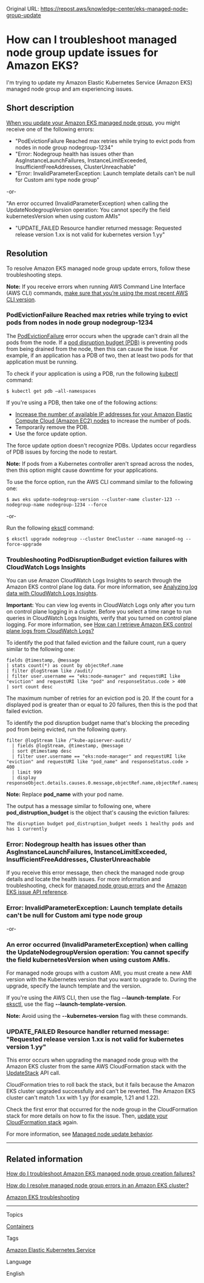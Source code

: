 Original URL: <https://repost.aws/knowledge-center/eks-managed-node-group-update>

# How can I troubleshoot managed node group update issues for Amazon EKS?

I'm trying to update my Amazon Elastic Kubernetes Service (Amazon EKS) managed node group and am experiencing issues.

## Short description

[When you update your Amazon EKS managed node group](<https://docs.aws.amazon.com/eks/latest/userguide/update-managed-node-group.html>), you might receive one of the following errors:

  * "PodEvictionFailure Reached max retries while trying to evict pods from nodes in node group nodegroup-1234"
  * "Error: Nodegroup health has issues other than AsgInstanceLaunchFailures, InstanceLimitExceeded, InsufficientFreeAddresses, ClusterUnreachable"
  * "Error: InvalidParameterException: Launch template details can't be null for Custom ami type node group"



-or-

"An error occurred (InvalidParameterException) when calling the UpdateNodegroupVersion operation: You cannot specify the field kubernetesVersion when using custom AMIs"

  * "UPDATE_FAILED Resource handler returned message: Requested release version 1.xx is not valid for kubernetes version 1.yy"



## Resolution

To resolve Amazon EKS managed node group update errors, follow these troubleshooting steps.

**Note:** If you receive errors when running AWS Command Line Interface (AWS CLI) commands, [make sure that you’re using the most recent AWS CLI version](<https://docs.aws.amazon.com/cli/latest/userguide/cli-chap-troubleshooting.html>).

### PodEvictionFailure Reached max retries while trying to evict pods from nodes in node group nodegroup-1234

The [PodEvictionFailure](<https://docs.aws.amazon.com/eks/latest/userguide/managed-node-update-behavior.html#managed-node-update-upgrade>) error occurs when the upgrade can't drain all the pods from the node. If a [pod disruption budget (PDB)](<https://docs.aws.amazon.com/eks/latest/userguide/fargate-pod-patching.html>) is preventing pods from being drained from the node, then this can cause the issue. For example, if an application has a PDB of two, then at least two pods for that application must be running.

To check if your application is using a PDB, run the following [kubectl](<https://docs.aws.amazon.com/eks/latest/userguide/install-kubectl.html>) command:
    
    
    $ kubectl get pdb —all-namespaces

If you're using a PDB, then take one of the following actions:

  * [Increase the number of available IP addresses for your Amazon Elastic Compute Cloud (Amazon EC2) nodes](<https://docs.aws.amazon.com/eks/latest/userguide/cni-increase-ip-addresses.html>) to increase the number of pods.
  * Temporarily remove the PDB.
  * Use the force update option.



The force update option doesn't recognize PDBs. Updates occur regardless of PDB issues by forcing the node to restart.

**Note:** If pods from a Kubernetes controller aren't spread across the nodes, then this option might cause downtime for your applications.

To use the force option, run the AWS CLI command similar to the following one:
    
    
    $ aws eks update-nodegroup-version --cluster-name cluster-123 --nodegroup-name nodegroup-1234 --force

-or-

Run the following [eksctl](<https://docs.aws.amazon.com/eks/latest/userguide/getting-started-eksctl.html>) command:
    
    
    $ eksctl upgrade nodegroup --cluster OneCluster --name managed-ng --force-upgrade

### Troubleshooting PodDisruptionBudget eviction failures with CloudWatch Logs Insights

You can use Amazon CloudWatch Logs Insights to search through the Amazon EKS control plane log data. For more information, see [Analyzing log data with CloudWatch Logs Insights](<https://docs.aws.amazon.com/AmazonCloudWatch/latest/logs/AnalyzingLogData.html>).

**Important:** You can view log events in CloudWatch Logs only after you turn on control plane logging in a cluster. Before you select a time range to run queries in CloudWatch Logs Insights, verify that you turned on control plane logging. For more information, see [How can I retrieve Amazon EKS control plane logs from CloudWatch Logs?](<https://repost.aws/knowledge-center/eks-get-control-plane-logs>)

To identify the pod that failed eviction and the failure count, run a query similar to the following one:
    
    
    fields @timestamp, @message 
    | stats count(*) as count by objectRef.name
    | filter @logStream like /audit/ 
    | filter user.username == "eks:node-manager" and requestURI like "eviction" and requestURI like "pod" and responseStatus.code > 400
    | sort count desc

The maximum number of retries for an eviction pod is 20. If the count for a displayed pod is greater than or equal to 20 failures, then this is the pod that failed eviction.

To identify the pod disruption budget name that's blocking the preceding pod from being evicted, run the following query.
    
    
    filter @logStream like /^kube-apiserver-audit/
      | fields @logStream, @timestamp, @message
      | sort @timestamp desc
      | filter user.username == "eks:node-manager" and requestURI like "eviction" and requestURI like "pod_name" and responseStatus.code > 400
      | limit 999
      | display responseObject.details.causes.0.message,objectRef.name,objectRef.namespace,objectRef.resource

**Note:** Replace **pod_name** with your pod name.

The output has a message similar to following one, where **pod_distruption_budget** is the object that's causing the eviction failures:
    
    
    The disruption budget pod_distruption_budget needs 1 healthy pods and has 1 currently

### Error: Nodegroup health has issues other than AsgInstanceLaunchFailures, InstanceLimitExceeded, InsufficientFreeAddresses, ClusterUnreachable

If you receive this error message, then check the managed node group details and locate the health issues. For more information and troubleshooting, check for [managed node group errors](<https://docs.aws.amazon.com/eks/latest/userguide/troubleshooting.html#troubleshoot-managed-node-groups>) and the [Amazon EKS issue API reference](<https://docs.aws.amazon.com/eks/latest/APIReference/API_Issue.html>).

### Error: InvalidParameterException: Launch template details can't be null for Custom ami type node group

-or-

### An error occurred (InvalidParameterException) when calling the UpdateNodegroupVersion operation: You cannot specify the field kubernetesVersion when using custom AMIs.

For managed node groups with a custom AMI, you must create a new AMI version with the Kubernetes version that you want to upgrade to. During the upgrade, specify the launch template and the version.

If you're using the AWS CLI, then use the flag **\--launch-template**. For [eksctl](<https://docs.aws.amazon.com/eks/latest/userguide/getting-started-eksctl.html>), use the flag **\--launch-template-version**.

**Note:** Avoid using the **\--kubernetes-version** flag with these commands.

### UPDATE_FAILED Resource handler returned message: "Requested release version 1.xx is not valid for kubernetes version 1.yy"

This error occurs when upgrading the managed node group with the Amazon EKS cluster from the same AWS CloudFormation stack with the [UpdateStack](<https://docs.aws.amazon.com/AWSCloudFormation/latest/APIReference/API_UpdateStack.html>) API call.

CloudFormation tries to roll back the stack, but it fails because the Amazon EKS cluster upgraded successfully and can't be reverted. The Amazon EKS cluster can't match 1.xx with 1.yy (for example, 1.21 and 1.22).

Check the first error that occurred for the node group in the CloudFormation stack for more details on how to fix the issue. Then, [update your CloudFormation stack](<https://docs.aws.amazon.com/AWSCloudFormation/latest/UserGuide/using-cfn-updating-stacks.html>) again.

For more information, see [Managed node update behavior](<https://docs.aws.amazon.com/eks/latest/userguide/managed-node-update-behavior.html>).

* * *

## Related information

[How do I troubleshoot Amazon EKS managed node group creation failures?](<https://repost.aws/knowledge-center/resolve-eks-node-failures>)

[How do I resolve managed node group errors in an Amazon EKS cluster?](<https://repost.aws/knowledge-center/eks-resolve-node-group-errors-in-cluster>)

[Amazon EKS troubleshooting](<https://docs.aws.amazon.com/eks/latest/userguide/troubleshooting.html>)

* * *

Topics

[Containers](<https://repost.aws/topics/TAgOdRefu6ShempO3dWPEofg/containers>)

Tags

[Amazon Elastic Kubernetes Service](<https://repost.aws/tags/TA4IvCeWI1TE66q4jEj4Z9zg/amazon-elastic-kubernetes-service>)

Language

English
